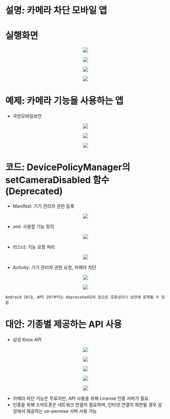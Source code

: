# 설명: 카메라 차단 모바일 앱  

# 실행화면  
<p align="center"><img src="r_1.png"><p>  
<p align="center"><img src="r_2.png"><p>  
<p align="center"><img src="r_3.png"><p>  
<p align="center"><img src="r_4.jpg"><p>  

# 예제: 카메라 기능을 사용하는 앱  
* 국방모바일보안  
<p align="center"><img src="ex_1.jpg"><p>  
<p align="center"><img src="ex_2.jpg"><p>  
<p align="center"><img src="ex_3.jpg"><p>  

# 코드: DevicePolicyManager의 setCameraDisabled 함수 (Deprecated)
* Manifest: 기기 관리자 권한 등록  
<p align="center"><img src="code_1.png"><p>  

* xml: 사용할 기능 정의  
<p align="center"><img src="code_2.png"><p>  

* 리스너: 기능 요청 처리  
<p align="center"><img src="code_3.png"><p>  

* Activity: 기기 관리자 권한 요청, 카메라 차단  
<p align="center"><img src="code_4.png"><p>  
<p align="center"><img src="code_5.png"><p>  

``` Android 10(Q, API 29)부터는 deprecated되어 앞으로 호환성이나 보안에 문제될 수 있음 ```

# 대안: 기종별 제공하는 API 사용
* 삼성 Knox API  
<p align="center"><img src="s_1.png"><p>  
<p align="center"><img src="s_2.png"><p>  
<p align="center"><img src="s_3.png"><p>  
<p align="center"><img src="s_4.png"><p>  
<p align="center"><img src="s_5.png"><p>  

  * 카메라 차단 기능은 무료지만, API 사용을 위해 License 인증 서버가 필요  
  * 인증을 위해 스마트폰은 네트워크 연결이 필요하며, 인터넷 연결이 제한될 경우 삼성에서 제공하는 on-permise 서버 사용 가능

